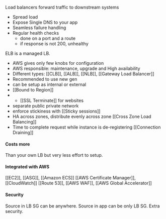Load balancers forward traffic to downstream systems
 - Spread load 
 - Expose Single DNS to your app
 - Seamless failure handling 
 - Regular health checks
	 - done on a port and a route 
	 - if response is not 200, unhealthy

ELB is a managed LB.
- AWS gives only few knobs for configuration 
- AWS responsible: maintenance, upgrade and High availability 
- Different types: [[CLB]], [[ALB]], [[NLB]], [[Gateway Load Balancer]] 
- Recommended to use new gen 
- can be setup as internal or external
- [[Bound to Region]] 
-  - [[SSL Terminate]] for websites 
 - separate public private network
 - enforce stickiness with [[Sticky sessions]]
 - HA across zones, distribute evenly across zone [[Cross Zone Load Balancing]]
 - Time to complete request while instance is de-registering [[Connection Draining]] 


#### Costs more
Than your own LB but very less effort to setup. 

#### Integrated with AWS
[[EC2]], [[ASG]], [[Amazon ECS]]
[[AWS Certificate Manager]], [[CloudWatch]]
[[Route 53]], [[AWS WAF]], [[AWS Global Accelerator]]

#### Security
Source in LB SG can be anywhere.
Source in app can be only LB SG. 
Extra security.
